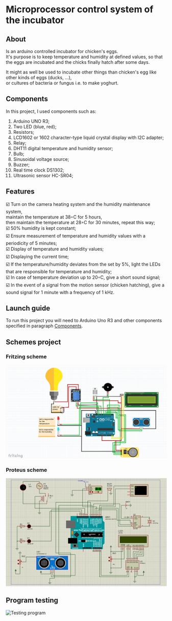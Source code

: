 # Microprocessor control system of the incubator

## About
Is an arduino controlled incubator for chicken's eggs. 
<br>It's purpose is to keep temperature and humidity at defined values, so that the eggs are incubated and the chicks finally hatch after some days.

It might as well be used to incubate other things than chicken's egg like other kinds of eggs (ducks, ...), 
<br>or cultures of bacteria or fungus i.e. to make yoghurt.

## Components
In this project, I used components such as:<br>
1. Arduino UNO R3;
2. Two LED (blue, red);
3. Resistors;
4. LCD1602 or 1602 character-type liquid crystal display with I2C adapter;
5. Relay;
6. DHT11 digital temperature and humidity sensor;
7. Bulb;
8. Sinusoidal voltage source;
9. Buzzer;
10. Real time clock DS1302;
11. Ultrasonic sensor HC-SR04;

## Features
☑️ Turn on the camera heating system and the humidity maintenance system, <br>maintain the temperature at 38◦С for 5 hours, <br>then maintain the temperature at 28◦С for 30 minutes, repeat this way;
<br>☑️ 50% humidity is kept constant;
<br>☑️ Ensure measurement of temperature and humidity values with a periodicity of 5 minutes;
<br>☑️ Display of temperature and humidity values;
<br>☑️ Displaying the current time;
<br>☑️ If the temperature/humidity deviates from the set by 5%, light the LEDs that are responsible for temperature and humidity;
<br>☑️ In case of temperature deviation up to 20◦С, give a short sound signal;
<br>☑️ In the event of a signal from the motion sensor (chicken hatching), give a sound signal for 1 minute with a frequency of 1 kHz.

## Launch guide
To run this project you will need to Arduino Uno R3 and other components specified in paragraph [Components](#Components).
 
## Schemes project
### Fritzing scheme
![Fritzing scheme](img/Incubator_sheme_fritzing.png)
### Proteus scheme
![Proteus scheme](img/Incubator_sheme_proteus.png)

## Program testing
![Testing program](img/testing_project.gif)



